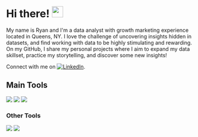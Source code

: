# Hi there! <img src="https://raw.githubusercontent.com/MartinHeinz/MartinHeinz/master/wave.gif" width="30px">

My name is Ryan and I'm a data analyst with growth marketing experience located in Queens, NY. 
I love the challenge of uncovering insights hidden in datasets, and find working with data to be highly stimulating and rewarding. 
On my GitHub, I share my personal projects where I aim to expand my data skillset, practice my storytelling, and discover some new insights!

Connect with me on  [![LinkedIn][1.1]][1].

<!-- Icons -->
[1.1]: https://raw.githubusercontent.com/MartinHeinz/MartinHeinz/master/linkedin-3-16.png (LinkedIn icon without padding)

[1]: https://www.linkedin.com/in/ryan-yee/

## Main Tools

<img src="https://img.shields.io/badge/Language-R-blue"> <img src="https://img.shields.io/badge/Language-Python-brightgreen"> <img src="https://img.shields.io/badge/Language-SQL-yellow"> 

### Other Tools

<img src="https://img.shields.io/badge/Application-Excel-darkgreen"> <img src="https://img.shields.io/badge/Application-Tableau-orange">


<!--
**yeeryan/yeeryan** is a ✨ _special_ ✨ repository because its `README.md` (this file) appears on your GitHub profile.

Here are some ideas to get you started:

- 🔭 I’m currently working on ...
- 🌱 I’m currently learning ...
- 👯 I’m looking to collaborate on ...
- 🤔 I’m looking for help with ...
- 💬 Ask me about ...
- 📫 How to reach me: ...
- 😄 Pronouns: ...
- ⚡ Fun fact: ...
-->
